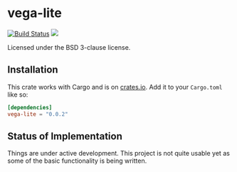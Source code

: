 # vega-lite

[![Build Status](https://travis-ci.org/vizirs/vega-lite.rs.svg?branch=master)](https://travis-ci.org/vizirs/vega-lite.rs)
[![](http://meritbadge.herokuapp.com/vega-lite)](https://crates.io/crates/vega-lite)

Licensed under the BSD 3-clause license.

## Installation

This crate works with Cargo and is on
[crates.io](https://crates.io/crates/vega-lite).
Add it to your `Cargo.toml` like so:

```toml
[dependencies]
vega-lite = "0.0.2"
```

## Status of Implementation

Things are under active development. This project is not quite
usable yet as some of the basic functionality is being written.
